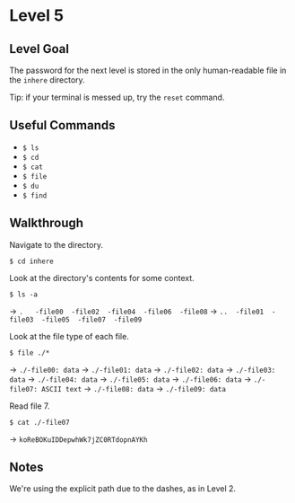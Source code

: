 # Level 5

## Level Goal

The password for the next level is stored in the only human-readable file in the `inhere` directory. 

Tip: if your terminal is messed up, try the `reset` command.

## Useful Commands

- `$ ls`
- `$ cd`
- `$ cat`
- `$ file`
- `$ du`
- `$ find`

## Walkthrough

Navigate to the directory.

`$ cd inhere`

Look at the directory's contents for some context.

`$ ls -a`

-> `.   -file00  -file02  -file04  -file06  -file08`
-> `..  -file01  -file03  -file05  -file07  -file09`

Look at the file type of each file.

`$ file ./*`

-> `./-file00: data`
-> `./-file01: data`
-> `./-file02: data`
-> `./-file03: data`
-> `./-file04: data`
-> `./-file05: data`
-> `./-file06: data`
-> `./-file07: ASCII text`
-> `./-file08: data`
-> `./-file09: data`

Read file 7.

`$ cat ./-file07`

-> `koReBOKuIDDepwhWk7jZC0RTdopnAYKh`

## Notes

We're using the explicit path due to the dashes, as in Level 2.
